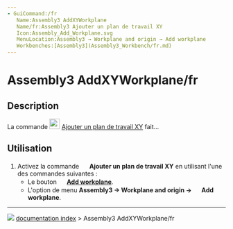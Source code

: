 ```yaml
---
- GuiCommand:/fr
   Name:Assembly3 AddXYWorkplane
   Name/fr:Assembly3 Ajouter un plan de travail XY
   Icon:Assembly_Add_Workplane.svg‎‎
   MenuLocation:Assembly3 → Workplane and origin → Add workplane
   Workbenches:[Assembly3](Assembly3_Workbench/fr.md)
---
```


# Assembly3 AddXYWorkplane/fr

## Description

La commande <img alt="" src=images/Assembly_Add_Workplane.svg  style="width:24px;"> [Ajouter un plan de travail XY](Assembly3_AddXYWorkplane/fr.md) fait\...

## Utilisation

1.  Activez la commande <img alt="" src=images/Assembly_Add_Workplane.svg  style="width:16px;"> **Ajouter un plan de travail XY** en utilisant l\'une des commandes suivantes :
    -   Le bouton **<img src="images/Assembly_Add_Workplane.svg_" width=16px> [Add workplane](Assembly3_AddXYWorkplane/fr.md)**.
    -   L\'option de menu **Assembly3 → Workplane and origin → <img src="images/Assembly_Add_Workplane.svg_" width=16px> Add workplane**.



---
![](images/Right_arrow.png) [documentation index](../README.md) > Assembly3 AddXYWorkplane/fr
